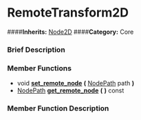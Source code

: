 #  RemoteTransform2D  
####**Inherits:** [Node2D](class_node2d)
####**Category:** Core

###  Brief Description  


###  Member Functions 
  * void  **[set&#95;remote&#95;node](#set_remote_node)**  **(** [NodePath](class_nodepath) path  **)**
  * [NodePath](class_nodepath)  **[get&#95;remote&#95;node](#get_remote_node)**  **(** **)** const

###  Member Function Description  
